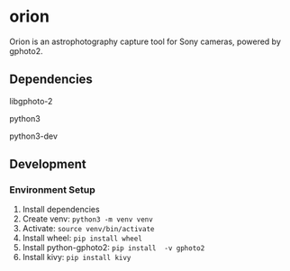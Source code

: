 # orion

Orion is an astrophotography capture tool for Sony cameras, powered by gphoto2.

## Dependencies

libgphoto-2

python3

python3-dev

## Development

### Environment Setup
1. Install dependencies
2. Create venv: `python3 -m venv venv`
3. Activate: `source venv/bin/activate`
4. Install wheel: `pip install wheel`
5. Install python-gphoto2: `pip install  -v gphoto2`
6. Install kivy: `pip install kivy`